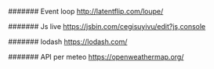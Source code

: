 ####### Event loop
http://latentflip.com/loupe/

####### Js live
https://jsbin.com/cegisuyivu/edit?js,console

####### lodash
https://lodash.com/

####### API per meteo
https://openweathermap.org/

